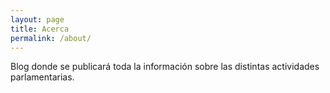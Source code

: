 ```yaml
---
layout: page
title: Acerca 
permalink: /about/
---
```


Blog donde se publicará toda la información sobre las distintas actividades parlamentarias.
